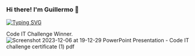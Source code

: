### Hi there! I'm Guillermo  🤖 

<a href="https://git.io/typing-svg"><img src="https://readme-typing-svg.demolab.com?font=Fira+Code&pause=1000&color=2EF748&width=435&lines=Read.+Learn.+Code.+Repeat!" alt="Typing SVG" /></a>


Code IT Challenge Winner.
![Screenshot 2023-12-06 at 19-12-29 PowerPoint Presentation - Code IT challenge certificate (1) pdf](https://github.com/guillermochristopher/guillermochristopher/assets/61841721/616225d3-9b5e-410a-846a-87e5543207ee)

<!--
**guillermochristopher/guillermochristopher** is a ✨ _special_ ✨ repository because its `README.md` (this file) appears on your GitHub profile.

Here are some ideas to get you started:

- 🔭 I’m currently working on ...
- 🌱 I’m currently learning ...
- 👯 I’m looking to collaborate on ...
- 🤔 I’m looking for help with ...
- 💬 Ask me about ...
- 📫 How to reach me: ...
- 😄 Pronouns: ...
- ⚡ Fun fact: ...
-->
